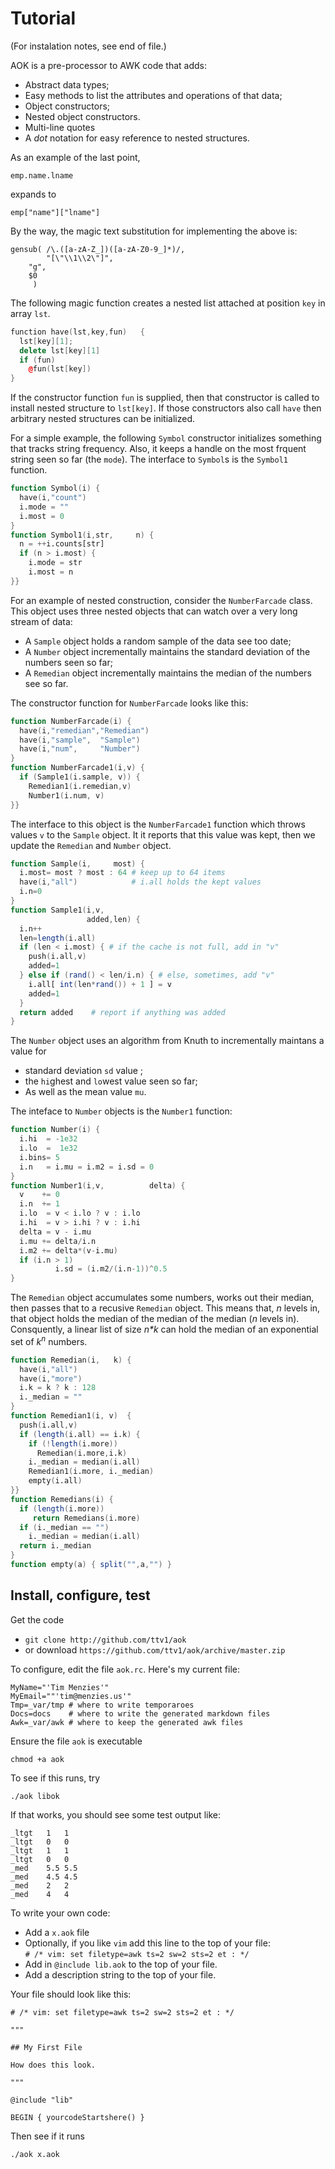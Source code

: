 # Tutorial

(For instalation notes, see end of file.)

AOK is a pre-processor to AWK code that adds:

- Abstract data types;
- Easy methods to list the  attributes and operations of that data;
- Object constructors;
- Nested object constructors.
- Multi-line quotes
- A _dot_ notation for easy reference to nested structures. 

As an example of the last point,

```
emp.name.lname
```

expands to

```
emp["name"]["lname"]
```

By the way, the magic text substitution  for implementing the above is:

```
gensub( /\.([a-zA-Z_])([a-zA-Z0-9_]*)/, 
        "[\"\\1\\2\"]",
	"g",
	$0
     )
```

The following magic function creates a nested list attached at position
`key` in array `lst`. 

```cpp
function have(lst,key,fun)   { 
  lst[key][1];    
  delete lst[key][1]
  if (fun)
    @fun(lst[key])
}
```

If the constructor function `fun` is supplied, then that constructor is
called to install nested structure to `lst[key]`.  If those constructors
also call `have` then arbitrary nested structures can be initialized.

For a simple example, the following  `Symbol` constructor initializes
something that tracks string frequency. Also, it keeps a handle
on the most frquent string seen so far (the `mode`).
The interface to `Symbol`s is the `Symbol1` function.

```awk
function Symbol(i) {
  have(i,"count")
  i.mode = ""
  i.most = 0
}
function Symbol1(i,str,     n) {
  n = ++i.counts[str]
  if (n > i.most) {
    i.mode = str
    i.most = n
}}
```

For an example of nested construction, consider the `NumberFarcade` class.
This object uses three nested objects that  can watch over a very long stream of data:

- A `Sample` object holds a random sample of the data see too date;
- A `Number` object incrementally maintains the standard deviation of the numbers seen so far;
- A `Remedian` object incrementally maintains the median of the numbers see so far.

The constructor function for `NumberFarcade` looks like this:

```awk
function NumberFarcade(i) {
  have(i,"remedian","Remedian")
  have(i,"sample",  "Sample")
  have(i,"num",     "Number")
}
function NumberFarcade1(i,v) {
  if (Sample1(i.sample, v)) {
    Remedian1(i.remedian,v)
    Number1(i.num, v)
}}
```

The interface to this object is the `NumberFarcade1` function which
throws values `v` to the `Sample` object. It it reports that this value was kept,
then 	we update the `Remedian` and `Number` object. 

```awk
function Sample(i,     most) {
  i.most= most ? most : 64 # keep up to 64 items
  have(i,"all")            # i.all holds the kept values
  i.n=0
}
function Sample1(i,v,    
                 added,len) {
  i.n++
  len=length(i.all)
  if (len < i.most) { # if the cache is not full, add in "v"
    push(i.all,v)
    added=1
  } else if (rand() < len/i.n) { # else, sometimes, add "v"
    i.all[ int(len*rand()) + 1 ] = v
    added=1
  }
  return added    # report if anything was added
}
```

The `Number` object uses an algorithm from Knuth to incrementally
maintans a value for

- standard deviation `sd` value ;
- the `hi`ghest and `lo`west value seen so far;
- As well as the mean value `mu`.

The inteface to `Number` objects is the `Number1` function:

```awk
function Number(i) {
  i.hi  = -1e32
  i.lo  =  1e32
  i.bins= 5
  i.n   = i.mu = i.m2 = i.sd = 0
}
function Number1(i,v,          delta) {
  v    += 0
  i.n  += 1
  i.lo  = v < i.lo ? v : i.lo 
  i.hi  = v > i.hi ? v : i.hi 
  delta = v - i.mu
  i.mu += delta/i.n
  i.m2 += delta*(v-i.mu)
  if (i.n > 1)
          i.sd = (i.m2/(i.n-1))^0.5
}
```

The `Remedian` object accumulates some numbers, works out their median,
then passes that to a recusive `Remedian` object.  This means that,
_n_ levels in, that object holds the median of the median of the median (_n_
levels in). Consquently, a linear list of size _n*k_ can hold the median of
an exponential set of _k<sup>n</sup>_ numbers.

```awk
function Remedian(i,   k) {
  have(i,"all")
  have(i,"more")
  i.k = k ? k : 128
  i._median = ""
}
function Remedian1(i, v)  {
  push(i.all,v)
  if (length(i.all) == i.k) {
    if (!length(i.more)) 
      Remedian(i.more,i.k)
    i._median = median(i.all)
    Remedian1(i.more, i._median)
    empty(i.all)
}}
function Remedians(i) {
  if (length(i.more))  
     return Remedians(i.more)
  if (i._median == "") 
    i._median = median(i.all)
  return i._median
}
function empty(a) { split("",a,"") }
```


## Install, configure, test

Get the code

- `git clone http://github.com/ttv1/aok`
- or download `https://github.com/ttv1/aok/archive/master.zip`

To configure, edit the file `aok.rc`. Here's my current file:

    MyName="'Tim Menzies'"
    MyEmail=""'tim@menzies.us'"
    Tmp=_var/tmp # where to write temporaroes
    Docs=docs    # where to write the generated markdown files
    Awk=_var/awk # where to keep the generated awk files

Ensure the file `aok` is executable

    chmod +a aok

To see if this runs, try

```
./aok libok
```

If that works, you should see some test output like:

    _ltgt	1	1
    _ltgt	0	0
    _ltgt	1	1
    _ltgt	0	0
    _med	5.5	5.5
    _med	4.5	4.5
    _med	2	2
    _med	4	4

To write your own code:

- Add a `x.aok` file
- Optionally, if you like `vim` add this line to the top of your file:<br>
  `# /* vim: set filetype=awk ts=2 sw=2 sts=2 et : */`
- Add in `@include lib.aok` to the top of your file.
- Add a description string to the top of your file. 

Your file should look like this:

```
# /* vim: set filetype=awk ts=2 sw=2 sts=2 et : */

"""

## My First File

How does this look.

"""

@include "lib"

BEGIN { yourcodeStartshere() }
```

Then see if it runs

```
./aok x.aok
```


